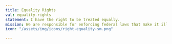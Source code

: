 ```yaml
---
title: Equality Rights
val: equality-rights
statement: I have the right to be treated equally.
mission: We are responsible for enforcing federal laws that make it illegal to discriminate against a job applicant or an employee because of the person's race, color, religion, sex (including pregnancy, gender identity, and sexual orientation), national origin, age (40 or older), disability or genetic information.
icon: "/assets/img/icons/right-equality-sm.png"

---
```


